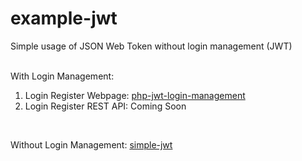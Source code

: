 # example-jwt

Simple usage of JSON Web Token without login management (JWT)<br><br>

With Login Management: <br>
  1. Login Register Webpage: [php-jwt-login-management](https://github.com/emnopal/php-jwt-user-management)<br>
  2. Login Register REST API: Coming Soon

<br>

Without Login Management: [simple-jwt](https://github.com/emnopal/example-jwt/tree/simple-jwt) <br>
